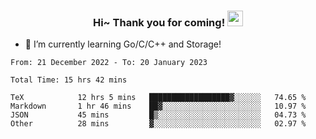 <h3 align="center">
    Hi~ Thank you for coming!
    <img src="https://media.giphy.com/media/hvRJCLFzcasrR4ia7z/giphy.gif" width="25px">
</h3>

<!--
**pineapple-man/pineapple-man** is a ✨ _special_ ✨ repository because its `README.md` (this file) appears on your GitHub profile.

Here are some ideas to get you started:
- 🔭 I’m currently working on ...
- 🤔 I’m looking for help with ...
- 💬 Ask me about ...
- 📫 How to reach me: ...
- 😄 Pronouns: ...
- ⚡ Fun fact: 
- 👯 I’m looking to collaborate on kubernetes
-->
- 🌱 I’m currently learning Go/C/C++ and Storage!

<!--START_SECTION:waka-->

```text
From: 21 December 2022 - To: 20 January 2023

Total Time: 15 hrs 42 mins

TeX            12 hrs 5 mins   ██████████████████▓░░░░░░   74.65 %
Markdown       1 hr 46 mins    ██▓░░░░░░░░░░░░░░░░░░░░░░   10.97 %
JSON           45 mins         █▒░░░░░░░░░░░░░░░░░░░░░░░   04.73 %
Other          28 mins         ▓░░░░░░░░░░░░░░░░░░░░░░░░   02.97 %
```

<!--END_SECTION:waka-->

